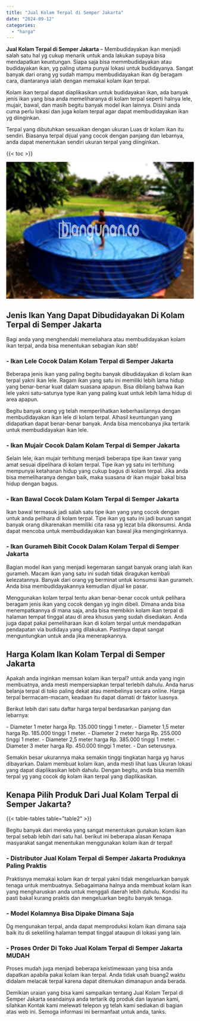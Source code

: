 ```yaml
---
title: "Jual Kolam Terpal di Semper Jakarta"
date: "2024-09-12"
categories: 
  - "harga"
---
```


**Jual Kolam Terpal di Semper Jakarta** – Membudidayakan ikan menjadi salah satu hal yg cukup menarik untuk anda lakukan supaya bisa mendapatkan keuntungan. Siapa saja bisa memmbudidayakan atau budidayakan ikan, yg paling utama punyai lokasi untuk budidayanya. Sangat banyak dari orang yg sudah mampu membudidayakan ikan dg beragam cara, diantaranya ialah dengan memakai kolam ikan terpal.

Kolam ikan terpal dapat diaplikasikan untuk budidayakan ikan, ada banyak jenis ikan yang bisa anda memeliharanya di kolam terpal seperti halnya lele, mujair, bawal, dan masih begitu banyak model ikan lainnya. Disini anda cuma perlu lokasi dan juga kolam terpal agar dapat membudidayakan ikan yg diinginkan.

Terpal yang dibutuhkan sesuaikan dengan ukuran Luas dr kolam ikan itu sendiri. Biasanya terpal dijual yang cocok dengan panjang dan lebarnya, anda dapat menentukan sendiri ukuran terpal yang diinginkan.

{{< toc >}}

![Jual Kolam Terpal di Semper Jakarta](/images/jual-kolam-terpal-40.png)

## Jenis Ikan Yang Dapat Dibudidayakan Di Kolam Terpal di Semper Jakarta

Bagi anda yang menghendaki memeliahara atau membudidayakan kolam ikan terpal, anda bisa menentukan sebagian ikan sbb!

### \- Ikan Lele Cocok Dalam Kolam Terpal di Semper Jakarta

Beberapa jenis ikan yang paling begitu banyak dibudidayakan di kolam ikan terpal yakni ikan lele. Ragam ikan yang satu ini memiliki lebih lama hidup yang benar-benar kuat dalam suasana apapun. Bisa dibilang bahwa ikan lele yakni satu-satunya type ikan yang paling kuat untuk lebih lama hidup di area apapun.

Begitu banyak orang yg telah memperlihatkan keberhasilannya dengan membudidayakan ikan lele di kolam terpal. Alhasil keuntungan yang didapatkan dapat benar-benar banyak. Anda bisa mencobanya jika tertarik untuk membudidayakan ikan lele.

### \- Ikan Mujair Cocok Dalam Kolam Terpal di Semper Jakarta

Selain lele, ikan mujair terhitung menjadi beberapa tipe ikan tawar yang amat sesuai dipelihara di kolam terpal. Tipe ikan yg satu ini terhitung mempunyai ketahanan hidup yang cukup bagus di kolam terpal. Jika anda bisa memeliharanya dengan baik, maka suasana dr ikan mujair bakal bisa hidup dengan bagus.

### \- Ikan Bawal Cocok Dalam Kolam Terpal di Semper Jakarta

Ikan bawal termasuk jadi salah satu tipe ikan yang yang cocok dengan untuk anda pelihara di kolam terpal. Tipe ikan yg satu ini jadi buruan sangat banyak orang dikarenakan memiliki cita rasa yg lezat bila dikonsumsi. Anda dapat mencoba untuk membudidayakan kan bawal jika menginginkannya.

### \- Ikan Gurameh Bibit Cocok Dalam Kolam Terpal di Semper Jakarta

Bagian model ikan yang menjadi kegemaran sangat banyak orang ialah ikan gurameh. Macam ikan yang satu ini sudah tidak diragukan kembali kelezatannya. Banyak dari orang yg berminat untuk konsumsi ikan gurameh. Anda bisa membudidayakannya kemudian dijual ke pasar.

Menggunakan kolam terpal tentu akan benar-benar cocok untuk pelihara beragam jenis ikan yang cocok dengan yg ingin dibeli. Dimana anda bisa menempatkannya di mana saja, anda bisa membikin kolam ikan terpal di halaman tempat tinggal atau di area khusus yang sudah disediakan. Anda juga dapat pakai pemeliharaan ikan di kolam terpal untuk mendapatkan pendapatan via budidaya yang dilakukan. Pastinya dapat sangat menguntungkan untuk anda jika menerapkannya.

## Harga Kolam Ikan Kolam Terpal di Semper Jakarta

Apakah anda inginkan memsan kolam ikan terpal? untuk anda yang ingin membuatnya, anda mesti mempersiapkan terpal terlebih dahulu. Anda harus belanja terpal di toko paling dekat atau membelinya secara online. Harga terpal bermacam-macam, keadaan itu dapat diamati dr faktor luasnya.

Berikut lebih dari satu daftar harga terpal berdasarkan panjang dan lebarnya:

\- Diameter 1 meter harga Rp. 135.000 tinggi 1 meter. - Diameter 1,5 meter harga Rp. 185.000 tinggi 1 meter. - Diameter 2 meter harga Rp. 255.000 tinggi 1 meter. - Diameter 2,5 meter harga Rp. 385.000 tinggi 1 meter. - Diameter 3 meter harga Rp. 450.000 tinggi 1 meter. - Dan seterusnya.

Semakin besar ukurannya maka semakin tinggi tingkatan harga yg harus dibayarkan. Dalam membuat kolam ikan, anda mesti lihat luas Ukuran lokasi yang dapat diaplikasikan lebih dahulu. Dengan begitu, anda bisa memilih terpal yg yang cocok dg kolam ikan terpal yang diaplikasikan.

## Kenapa Pilih Produk Dari Jual Kolam Terpal di Semper Jakarta?

{{< table-tables table="table2" >}}

Begitu banyak dari mereka yang sangat menentukan gunakan kolam ikan terpal sebab lebih dari satu hal. berikut ini beberapa alasan Kenapa masyarakat sangat menentukan menggunakan kolam ikan dr terpal!

### \- Distributor Jual Kolam Terpal di Semper Jakarta Produknya Paling Praktis

Praktisnya memakai kolam ikan dr terpal yakni tidak mengeluarkan banyak tenaga untuk membuatnya. Sebagaimana halnya anda membuat kolam ikan yang mengharuskan anda untuk menggali daerah lebih dahulu. Kondisi itu pasti bakal kurang praktis dan mengeluarkan begitu banyak tenaga.

### \- Model Kolamnya Bisa Dipake Dimana Saja

Dg mengunakan terpal, anda dapat memproduksi kolam ikan dimana saja baik itu di sekeliling halaman tempat tinggal ataupun di lokasi yang lain.

### \- Proses Order Di Toko Jual Kolam Terpal di Semper Jakarta MUDAH

Proses mudah juga menjadi beberapa keistimewaan yang bisa anda dapatkan apabila pakai kolam ikan terpal. Anda tidak usah buang2 waktu didalam melacak terpal karena dapat ditemukan dimanapun anda berada.

Demikian uraian yang bisa kami sampaikan tentang Jual Kolam Terpal di Semper Jakarta seandainya anda tertarik dg produk dan layanan kami, silahkan Kontak kami melewati telepon yg telah kami sediakan di bagian atas web ini. Semoga informasi ini bermanfaat untuk anda, tanks.
